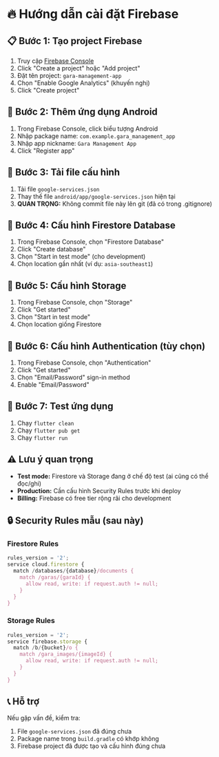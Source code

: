 # 🔥 Hướng dẫn cài đặt Firebase

## 📋 Bước 1: Tạo project Firebase

1. Truy cập [Firebase Console](https://console.firebase.google.com/)
2. Click "Create a project" hoặc "Add project"
3. Đặt tên project: `gara-management-app`
4. Chọn "Enable Google Analytics" (khuyến nghị)
5. Click "Create project"

## 📱 Bước 2: Thêm ứng dụng Android

1. Trong Firebase Console, click biểu tượng Android
2. Nhập package name: `com.example.gara_management_app`
3. Nhập app nickname: `Gara Management App`
4. Click "Register app"

## 📄 Bước 3: Tải file cấu hình

1. Tải file `google-services.json`
2. Thay thế file `android/app/google-services.json` hiện tại
3. **QUAN TRỌNG:** Không commit file này lên git (đã có trong .gitignore)

## 🔧 Bước 4: Cấu hình Firestore Database

1. Trong Firebase Console, chọn "Firestore Database"
2. Click "Create database"
3. Chọn "Start in test mode" (cho development)
4. Chọn location gần nhất (ví dụ: `asia-southeast1`)

## 📸 Bước 5: Cấu hình Storage

1. Trong Firebase Console, chọn "Storage"
2. Click "Get started"
3. Chọn "Start in test mode"
4. Chọn location giống Firestore

## 🔐 Bước 6: Cấu hình Authentication (tùy chọn)

1. Trong Firebase Console, chọn "Authentication"
2. Click "Get started"
3. Chọn "Email/Password" sign-in method
4. Enable "Email/Password"

## 🚀 Bước 7: Test ứng dụng

1. Chạy `flutter clean`
2. Chạy `flutter pub get`
3. Chạy `flutter run`

## ⚠️ Lưu ý quan trọng

- **Test mode:** Firestore và Storage đang ở chế độ test (ai cũng có thể đọc/ghi)
- **Production:** Cần cấu hình Security Rules trước khi deploy
- **Billing:** Firebase có free tier rộng rãi cho development

## 🔒 Security Rules mẫu (sau này)

### Firestore Rules
```javascript
rules_version = '2';
service cloud.firestore {
  match /databases/{database}/documents {
    match /garas/{garaId} {
      allow read, write: if request.auth != null;
    }
  }
}
```

### Storage Rules
```javascript
rules_version = '2';
service firebase.storage {
  match /b/{bucket}/o {
    match /gara_images/{imageId} {
      allow read, write: if request.auth != null;
    }
  }
}
```

## 📞 Hỗ trợ

Nếu gặp vấn đề, kiểm tra:
1. File `google-services.json` đã đúng chưa
2. Package name trong `build.gradle` có khớp không
3. Firebase project đã được tạo và cấu hình đúng chưa
